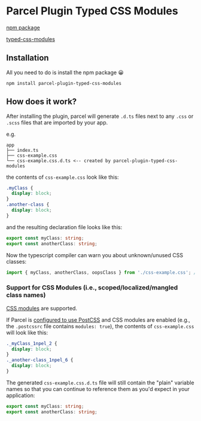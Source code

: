# Parcel Plugin Typed CSS Modules

[npm package](https://www.npmjs.com/package/parcel-plugin-typed-css-modules)

[typed-css-modules](https://github.com/Quramy/typed-css-modules)

## Installation
All you need to do is install the npm package 😀

```
npm install parcel-plugin-typed-css-modules
```

## How does it work?
After installing the plugin, parcel will generate `.d.ts` files next to any `.css` or
`.scss` files that are imported by your app.

e.g.

```
app
├── index.ts
├── css-example.css
└── css-example.css.d.ts <-- created by parcel-plugin-typed-css-modules
```

the contents of `css-example.css` look like this:
```css
.myClass {
  display: block;
}
.another-class {
  display: block;
}
```

and the resulting declaration file looks like this:

```typescript
export const myClass: string;
export const anotherClass: string;
```

Now the typescript compiler can warn you about unknown/unused CSS classes:

```typescript
import { myClass, anotherClass, oopsClass } from './css-example.css'; // <-- compilation error: oopsClass is not exported!
```

### Support for CSS Modules (i.e., scoped/localized/mangled class names)

[CSS modules](https://github.com/css-modules/css-modules) are supported.

If Parcel is [configured to use PostCSS](https://en.parceljs.org/transforms.html#postcss) and CSS modules are enabled
(e.g., the `.postcssrc` file contains `modules: true`), the contents of `css-example.css` will look like this:

```css
._myClass_1npel_2 {
  display: block;
}
._another-class_1npel_6 {
  display: block;
}
```

The generated `css-example.css.d.ts` file will still contain the "plain" variable names so that you can continue to
reference them as you'd expect in your application:

```typescript
export const myClass: string;
export const anotherClass: string;
```

